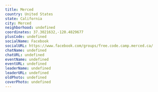 ```yaml
---
title: Merced
country: United States
state: California
city: Merced
neighborhood: undefined
coordinates: 37.3021632,-120.4829677
plusCode: undefined
socialName: Facebook
socialURL: https://www.facebook.com/groups/free.code.camp.merced.ca/
chatName: undefined
chatURL: undefined
eventName: undefined
eventURL: undefined
leaderName: undefined
leaderURL: undefined
oldPhoto: undefined
coverPhoto: undefined
---
```

